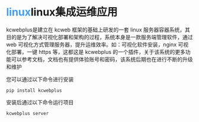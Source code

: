 

<h1> <span style="color:#409EFF">linux</span>linux集成运维应用</h1>

kcwebplus是建立在 kcweb  框架的基础上研发的一套 linux  服务器容器系统，其目的是为了解决可视化部署和架构的过程，系统本身是一款服务端管理软件，通过 web  可视化方式管理服务器，提升运维效率。如：可视化软件安装，nginx  可视化部署，一键 https  等，这都这是 kcwebplus  的一个插件，关于该系统的更多功能可以参考文档，文档也有提供体验账号和密码，该系统后期也在进行不断的升级和维护


<!-- [完整文档](https://intapp.kwebapp.cn/intapp/doc/index/finddoc/5/51/29 "文档") -->

您可以通过以下命令进行安装
````
pip install kcwebplus
````

安装后通过以下命令运行项目
````
kcwebplus server
````